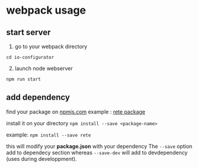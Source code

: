 # webpack usage

## start server

1. go to your webpack directory

`cd io-configurator`

2. launch node webserver

`npm run start`

## add dependency

find your package on [npmjs.com](https://www.npmjs.com)
example : [rete package](https://www.npmjs.com/package/rete)

install it on your directory
`npm install --save <package-name>`

example: `npm install --save rete`

this will modify your **package.json** with your dependency
The `--save` option add to dependecy section whereas `--save-dev` will add to devdependency (uses during developpment).
